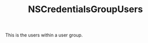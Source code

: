 ﻿---
uid: crmscript_ref_NSCredentialsGroupUsers
title: NSCredentialsGroupUsers
intellisense: Void.NSCredentialsGroupUsers
keywords: NSCredentialsGroupUsers
so.topic: reference
---

This is the users within a user group.
